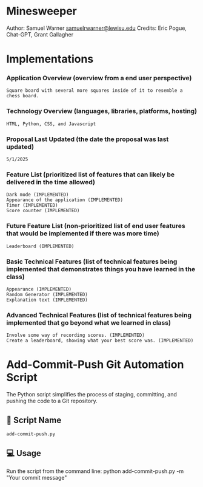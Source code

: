 # Minesweeper

Author: Samuel Warner
samuelrwarner@lewisu.edu
Credits: Eric Pogue, Chat-GPT, Grant Gallagher


# Implementations

### Application Overview (overview from a end user perspective)
    Square board with several more squares inside of it to resemble a chess board.
### Technology Overview (languages, libraries, platforms, hosting)
    HTML, Python, CSS, and Javascript
### Proposal Last Updated (the date the proposal was last updated)
    5/1/2025
### Feature List (prioritized list of features that can likely be delivered in the time allowed)
    Dark mode (IMPLEMENTED)
    Appearance of the application (IMPLEMENTED)
    Timer (IMPLEMENTED)
    Score counter (IMPLEMENTED)
### Future Feature List (non-prioritized list of end user features that would be implemented if there was more time)
    Leaderboard (IMPLEMENTED)
### Basic Technical Features (list of technical features being implemented that demonstrates things you have learned in the class)
    Appearance (IMPLEMENTED)
    Random Generator (IMPLEMENTED)
    Explanation text (IMPLEMENTED)
### Advanced Technical Features (list of technical features being implemented that go beyond what we learned in class)
    Involve some way of recording scores. (IMPLEMENTED)
    Create a leaderboard, showing what your best score was. (IMPLEMENTED)


# Add-Commit-Push Git Automation Script
The Python script simplifies the process of staging, committing, and pushing the code to a Git repository.

## 📄 Script Name
`add-commit-push.py`

## 💻 Usage
Run the script from the command line:
python add-commit-push.py -m "Your commit message"